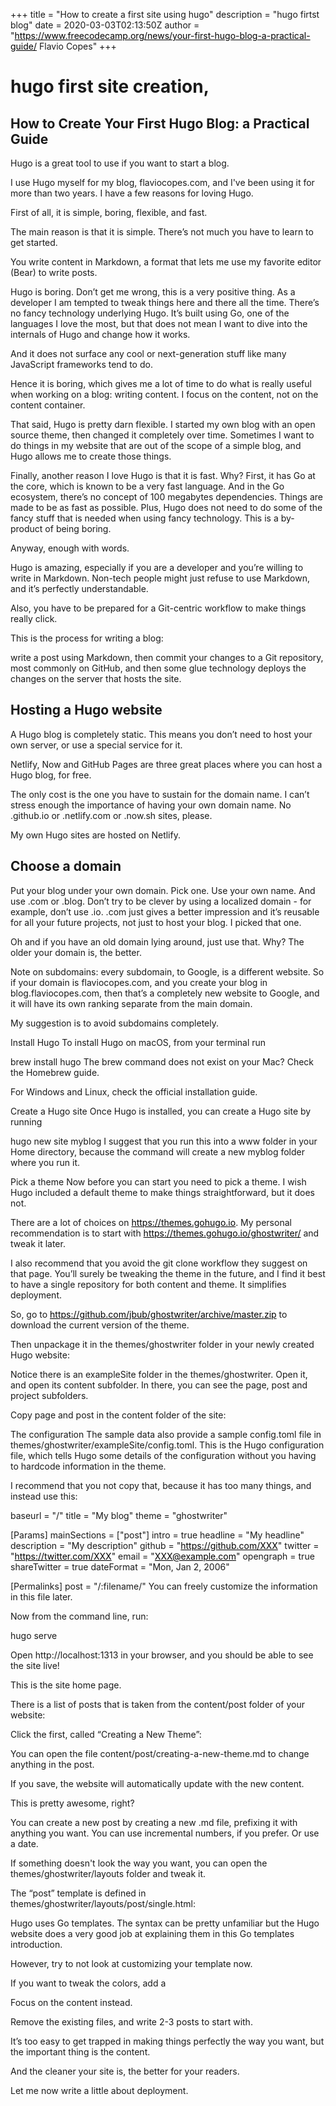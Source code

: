 +++
title = "How to create a first site using hugo"
description = "hugo firtst blog"
date = 2020-03-03T02:13:50Z
author = "https://www.freecodecamp.org/news/your-first-hugo-blog-a-practical-guide/ Flavio Copes"
+++

# hugo first site creation,

## How to Create Your First Hugo Blog: a Practical Guide

Hugo is a great tool to use if you want to start a blog.

I use Hugo myself for my blog, flaviocopes.com, and I've been using it for more than two years. I have a few reasons for loving Hugo.

First of all, it is simple, boring, flexible, and fast.

The main reason is that it is simple. There’s not much you have to learn to get started.

You write content in Markdown, a format that lets me use my favorite editor (Bear) to write posts.

Hugo is boring. Don’t get me wrong, this is a very positive thing. As a developer I am tempted to tweak things here and there all the time. There’s no fancy technology underlying Hugo. It’s built using Go, one of the languages I love the most, but that does not mean I want to dive into the internals of Hugo and change how it works.

And it does not surface any cool or next-generation stuff like many JavaScript frameworks tend to do.

Hence it is boring, which gives me a lot of time to do what is really useful when working on a blog: writing content. I focus on the content, not on the content container.

That said, Hugo is pretty darn flexible. I started my own blog with an open source theme, then changed it completely over time. Sometimes I want to do things in my website that are out of the scope of a simple blog, and Hugo allows me to create those things.

Finally, another reason I love Hugo is that it is fast. Why? First, it has Go at the core, which is known to be a very fast language. And in the Go ecosystem, there’s no concept of 100 megabytes dependencies. Things are made to be as fast as possible. Plus, Hugo does not need to do some of the fancy stuff that is needed when using fancy technology. This is a by-product of being boring.

Anyway, enough with words.

Hugo is amazing, especially if you are a developer and you’re willing to write in Markdown. Non-tech people might just refuse to use Markdown, and it’s perfectly understandable.

Also, you have to be prepared for a Git-centric workflow to make things really click.

This is the process for writing a blog:

write a post using Markdown,
then commit your changes to a Git repository, most commonly on GitHub,
and then some glue technology deploys the changes on the server that hosts the site.

## Hosting a Hugo website

A Hugo blog is completely static. This means you don’t need to host your own server, or use a special service for it.

Netlify, Now and GitHub Pages are three great places where you can host a Hugo blog, for free.

The only cost is the one you have to sustain for the domain name. I can’t stress enough the importance of having your own domain name. No .github.io or .netlify.com or .now.sh sites, please.

My own Hugo sites are hosted on Netlify.

## Choose a domain

Put your blog under your own domain. Pick one. Use your own name. And use .com or .blog. Don’t try to be clever by using a localized domain - for example, don’t use .io. .com just gives a better impression and it’s reusable for all your future projects, not just to host your blog. I picked that one.

Oh and if you have an old domain lying around, just use that. Why? The older your domain is, the better.

Note on subdomains: every subdomain, to Google, is a different website. So if your domain is flaviocopes.com, and you create your blog in blog.flaviocopes.com, then that’s a completely new website to Google, and it will have its own ranking separate from the main domain.

My suggestion is to avoid subdomains completely.

Install Hugo
To install Hugo on macOS, from your terminal run

brew install hugo
The brew command does not exist on your Mac? Check the Homebrew guide.

For Windows and Linux, check the official installation guide.

Create a Hugo site
Once Hugo is installed, you can create a Hugo site by running

hugo new site myblog
I suggest that you run this into a www folder in your Home directory, because the command will create a new myblog folder where you run it.


Pick a theme
Now before you can start you need to pick a theme. I wish Hugo included a default theme to make things straightforward, but it does not.

There are a lot of choices on https://themes.gohugo.io. My personal recommendation is to start with https://themes.gohugo.io/ghostwriter/ and tweak it later.

I also recommend that you avoid the git clone workflow they suggest on that page. You’ll surely be tweaking the theme in the future, and I find it best to have a single repository for both content and theme. It simplifies deployment.

So, go to https://github.com/jbub/ghostwriter/archive/master.zip to download the current version of the theme.

Then unpackage it in the themes/ghostwriter folder in your newly created Hugo website:


Notice there is an exampleSite folder in the themes/ghostwriter. Open it, and open its content subfolder. In there, you can see the page, post and project subfolders.


Copy page and post in the content folder of the site:


The configuration
The sample data also provide a sample config.toml file in themes/ghostwriter/exampleSite/config.toml. This is the Hugo configuration file, which tells Hugo some details of the configuration without you having to hardcode information in the theme.

I recommend that you not copy that, because it has too many things, and instead use this:

baseurl = "/"
title = "My blog"
theme = "ghostwriter"

[Params]
    mainSections = ["post"]
    intro = true
    headline = "My headline"
    description = "My description"
    github = "https://github.com/XXX"
    twitter = "https://twitter.com/XXX"
    email = "XXX@example.com"
    opengraph = true
    shareTwitter = true
    dateFormat = "Mon, Jan 2, 2006"

[Permalinks]
    post = "/:filename/"
You can freely customize the information in this file later.

Now from the command line, run:

hugo serve

Open http://localhost:1313 in your browser, and you should be able to see the site live!


This is the site home page.

There is a list of posts that is taken from the content/post folder of your website:


Click the first, called “Creating a New Theme”:


You can open the file content/post/creating-a-new-theme.md to change anything in the post.


If you save, the website will automatically update with the new content.


This is pretty awesome, right?

You can create a new post by creating a new .md file, prefixing it with anything you want. You can use incremental numbers, if you prefer. Or use a date.

If something doesn't look the way you want, you can open the themes/ghostwriter/layouts folder and tweak it.

The “post” template is defined in themes/ghostwriter/layouts/post/single.html:


Hugo uses Go templates. The syntax can be pretty unfamiliar but the Hugo website does a very good job at explaining them in this Go templates introduction.

However, try to not look at customizing your template now.

If you want to tweak the colors, add a <style> tag with some CSS in the themes/ghostwriter/layouts/partials/header.html.

For example, make links black:

<style>
.site-title a, .button-square {
    background: black;
}
a {
    color: black;
}
</style>
Focus on the content instead.

Remove the existing files, and write 2-3 posts to start with.

It’s too easy to get trapped in making things perfectly the way you want, but the important thing is the content.

And the cleaner your site is, the better for your readers.

Let me now write a little about deployment.